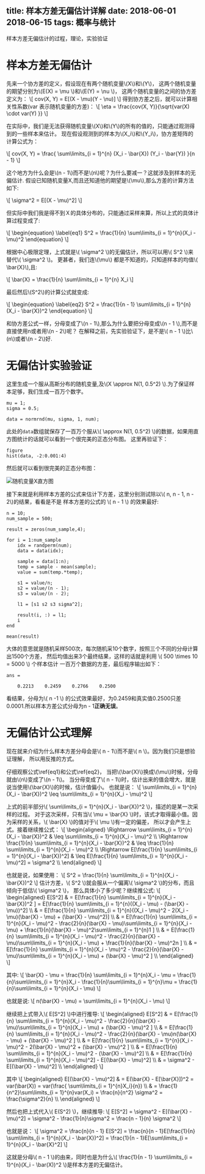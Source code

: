 title: 样本方差无偏估计详解
date: 2018-06-01 2018-06-15
tags: 概率与统计
---
样本方差无偏估计的过程，理论，实验验证
<!--more-->

<script type="text/javascript" src="http://cdn.mathjax.org/mathjax/latest/MathJax.js?config=TeX-AMS-MML_HTMLorMML"></script>
<script type="text/x-mathjax-config">
MathJax.Hub.Config({
  TeX: { equationNumbers: { autoNumber: "AMS" } }
});
</script>

# 样本方差无偏估计
先来一个协方差的定义，假设现在有两个随机变量\\(X\\)和\\(Y\\)，
这两个随机变量的期望分别为\\(E(X) = \mu \\)和\\(E(Y) = \nu \\)，
这两个随机变量的之间的协方差定义为：
\\[
cov(X, Y) = E[(X - \mu)(Y - \nu)]
\\]
得到协方差之后，就可以计算相关性系数(var 表示随机变量的方差)：
\\[
\eta = \frac{cov(X, Y)}{\sqrt{var(X) \cdot var(Y) }}
\\]

在实际中，我们是无法获得随机变量\\(X\\)和\\(Y\\)的所有的值的，只能通过观测得到的一些样本来估计。
现在假设观测到的样本为\\(X_i\\)和\\(Y_i\\)，协方差矩阵的计算公式为：

\\[
cov(X, Y) = \frac{ \sum\limits\_{i = 1}^{n} (X_i - \bar{X}) (Y_i - \bar{Y}) }{n - 1}
\\]

这个地方为什么会是\\(n - 1\\)而不是\\(n\\)呢？为什么要减一？这就涉及到样本的无偏估计.
假设已知随机变量X,而且还知道他的期望是\\(\mu\\),那么方差的计算方法如下:

\\[
\sigma^2 = E[(X - \mu)^2]
\\]

但实际中我们我是得不到Ｘ的具体分布的，只能通过采样来算，所以上式的具体计算过程变成了:

\\[
\begin{equation}
\label{eq1}
S^2 = \frac{1}{n} \sum\limits\_{i = 1}^{n}(X_i - \mu)^2
\end{equation}
\\]

根据中心极限定理，上式就是\\( \sigma^2 \\)的无偏估计，所以可以用\\( S^2 \\)来替代\\( \sigma^2 \\)。
更甚者，我们连\\(\mu\\) 都是不知道的，只知道样本的均值\\( \bar{X}\\),且:

\\[
\bar{X} = \frac{1}{n} \sum\limits\_{i = 1}^{n} X_i
\\]

最后然后\\(S^2\\)的计算公式就变成:

\\[
\begin{equation}
\label{eq2}
S^2 = \frac{1}{n - 1} \sum\limits\_{i = 1}^{n}(X_i - \bar{X})^2
\end{equation}
\\]

和协方差公式一样，分母变成了\\(n - 1\\),那么为什么要把分母变成\\(n - 1 \\),而不是直接使用n或者用\\(n - 2\\)呢？
在解释之前，先实验验证下，是不是\\( n - 1 \\)比\\(n\\)或者\\(n - 2\\)好.

# 无偏估计实验验证
这里生成一个服从高斯分布的随机变量,及\\(X \approx N(1, 0.5^2) \\).为了保证样本足够，我们生成一百万个数字。

    mu = 1;
    sigma = 0.5;

    data = normrnd(mu, sigma, 1, num);

此处的`data`数组就保存了一百万个服从\\( \approx N(1, 0.5^2) \\)的数据，如果用直方图统计的话就可以看到一个很完美的正态分布图。
这里再验证下：

    figure
    hist(data, -2:0.001:4)

然后就可以看到很完美的正态分布图：

![随机变量X直方图](https://image.ibb.co/ck2HyT/exp1.png)

接下来就是利用样本方差的公式来估计下方差，这里分别测试除以\\( n, n - 1, n - 2\\)的结果，看看是不是
样本方差的公式的 \\( n - 1 \\) 的效果最好:

    n = 10;
    num_sample = 500;

    result = zeros(num_sample,4);

    for i = 1:num_sample
        idx = randperm(num);
        data = data(idx);

        sample = data(1:n);
        temp = sample - mean(sample);
        value = sum(temp.*temp);

        s1 = value/n;
        s2 = value/(n - 1);
        s3 = value/(n - 2);

        l1 = [s1 s2 s3 sigma^2];

        result(i, :) = l1;
        i
    end

    mean(result)

大体的意思就是随机采样500次，每次随机采10个数字，按照三个不同的分母计算出1500个方差，
然后均值出来3个最终结果，这样的话就是利用 \\( 500 \times 10 = 5000 \\) 个样本估计
一百万个数据的方差，最后程序输出如下：

    ans =

        0.2213    0.2459    0.2766    0.2500

看结果，分母为\\( n -1 \\) 的公式效果最好，为0.2459和真实值0.2500只差0.0001.所以样本方差公式分母为n - 1**正确无误**。

# 无偏估计公式理解
现在就来介绍为什么样本方差分母会是\\( n - 1\\)而不是\\( n \\)。因为我们只是想验证理解，
所以用反推的方式。

仔细观察公式\ref{eq1}和公式\ref{eq2}，
当把\\(\bar{X}\\)换成\\(\mu\\)时候，分母就由\\(n\\)变成了\\(n - 1\\)。
当分母变成了\\( n - 1\\)时，估计出来的值会增大，就是说当使用\\(\bar{X}\\)的时候，估计值偏小。
也就是说：
\\[
\sum\limits\_{i = 1}^{n}(X_i - \bar{X})^2 \leq \sum\limits\_{i = 1}^{n}(X_i - \mu)^2 
\\]

上式的前半部分\\( \sum\limits\_{i = 1}^{n}(X_i - \bar{X})^2 \\)，描述的是某一次采样的过程。
对于这次采样，只有当\\( \mu = \bar{X} \\)时，该式才取得最小值。因为采样的关系，\\( \bar{X} \\)的值对于\\( \mu \\)有一定的偏差，
所以才会产生上式。接着继续推公式：
\\[
\begin{aligned}
\Rightarrow   \sum\limits\_{i = 1}^{n}(X_i - \bar{X})^2 & \leq \sum\limits\_{i = 1}^{n}(X_i - \mu)^2  \\\\
\Rightarrow   \frac{1}{n} \sum\limits\_{i = 1}^{n}(X_i - \bar{X})^2 & \leq \frac{1}{n} \sum\limits\_{i = 1}^{n}(X_i - \mu)^2 \\\\
\Rightarrow   E[\frac{1}{n} \sum\limits\_{i = 1}^{n}(X_i - \bar{X})^2] & \leq E[\frac{1}{n} \sum\limits\_{i = 1}^{n}(X_i - \mu)^2] = \sigma^2 \\\\
\end{aligned}
\\]

也就是说，如果使用：
\\[
S^2 = \frac{1}{n} \sum\limits\_{i = 1}^{n}(X_i - \bar{X})^2 
\\]
估计方差，\\( S^2 \\)就会服从一个偏离\\( \sigma^2 \\)的分布，而且倾向于低估\\( \sigma^2 \\)，
那么具体小了多少呢？继续推公式:
\\[
\begin{aligned}
E[S^2] & = E[\frac{1}{n} \sum\limits\_{i = 1}^{n}(X_i - \bar{X})^2 ] = E[\frac{1}{n} \sum\limits\_{i = 1}^{n}((X_i - \mu) - (\bar{X} - \mu))^2]  \\\\
 & = E[\frac{1}{n} \sum\limits\_{i = 1}^{n}((X_i - \mu)^2 - 2(X_i - \mu)(\bar{X} - \mu) + (\bar{X} - \mu)^2)] \\\\
 & = E[\frac{1}{n} \sum\limits\_{i = 1}^{n}(X_i - \mu)^2 - \frac{2}{n}(\bar{X} - \mu)\sum\limits\_{i = 1}^{n}(X_i - \mu) + \frac{1}{n}(\bar{X} - \mu)^2\sum\limits\_{i = 1}^{n}1 ] \\\\
 & = E[\frac{1}{n} \sum\limits\_{i = 1}^{n}(X_i - \mu)^2 - \frac{2}{n}(\bar{X} - \mu)\sum\limits\_{i = 1}^{n}(X_i - \mu) + \frac{1}{n}(\bar{X} - \mu)^2n ] \\\\
 & = E[\frac{1}{n} \sum\limits\_{i = 1}^{n}(X_i - \mu)^2 - \frac{2}{n}(\bar{X} - \mu)\sum\limits\_{i = 1}^{n}(X_i - \mu) + (\bar{X} - \mu)^2 ] \\\\
\end{aligned}
\\]

其中:
\\[
\bar{X} - \mu = \frac{1}{n} \sum\limits\_{i = 1}^{n}X_i - \mu = \frac{1}{n}\sum\limits\_{i = 1}^{n}X_i - \frac{1}{n}\sum\limits\_{i = 1}^{n}\mu = \frac{1}{n}\sum\limits\_{i = 1}^{n}(X_i - \mu)
\\]

也就是说:
\\[
n(\bar{X} - \mu) = \sum\limits\_{i = 1}^{n}(X_i - \mu)
\\]

继续把上式带入\\( E[S^2] \\)中进行推导:
\\[
\begin{aligned}
E[S^2] & = E[\frac{1}{n} \sum\limits\_{i = 1}^{n}(X_i - \mu)^2 - \frac{2}{n}(\bar{X} - \mu)\sum\limits\_{i = 1}^{n}(X_i - \mu) + (\bar{X} - \mu)^2 ] \\\\
 & = E[\frac{1}{n} \sum\limits\_{i = 1}^{n}(X_i - \mu)^2 - \frac{2}{n}(\bar{X} - \mu)n(\bar{X} - \mu)   + (\bar{X} - \mu)^2 ] \\\\
 & = E[\frac{1}{n} \sum\limits\_{i = 1}^{n}(X_i - \mu)^2 - 2(\bar{X} - \mu)^2   + (\bar{X} - \mu)^2 ] \\\\
 & = E[\frac{1}{n} \sum\limits\_{i = 1}^{n}(X_i - \mu)^2 - (\bar{X} - \mu)^2] \\\\
 & = E[\frac{1}{n} \sum\limits\_{i = 1}^{n}(X_i - \mu)^2] - E[(\bar{X} - \mu)^2] \\\\
 & = \sigma^2 - E[(\bar{X} - \mu)^2] \\\\
\end{aligned}
\\]

其中
\\[
\begin{aligned}
E[(\bar{X} - \mu)^2] & =  E(\bar{X} - E[\bar{X}])^2 = var(\bar(X)) = var(\frac{ \sum\limits\_{i = 1}^{n}X_i}{n}) \\\\
& = \frac{1}{n^2}\sum\limits\_{i = 1}^{n}var(X_i) = \frac{n}{n^2} \sigma^2 = \frac{\sigma^2}{n} \\\\
\end{aligned}
\\]

然后也把上式代入\\( E(S^2) \\)，继续推导:
\\[
E[S^2] = \sigma^2 - E[(\bar{X} - \mu)^2] = \sigma^2 - \frac{1}{n}\sigma^2 = \frac{n - 1}{n} \sigma^2
\\]

也就是说：
\\[
\sigma^2 = \frac{n}{n - 1} E[S^2] = \frac{n}{n - 1}E[\frac{1}{n} \sum\limits\_{i = 1}^{n}(X_i - \bar{X})^2] = \frac{1}{n - 1}E[\sum\limits\_{i = 1}^{n}(X_i - \bar{X}^2] 
\\]

这就是分母\\( n - 1 \\)的由来，同时也是为什么\\( \frac{1}{n - 1} \sum\limits\_{i = 1}^{n}(X_i - \bar(X))^2 \\)是样本方差的无偏估计。
